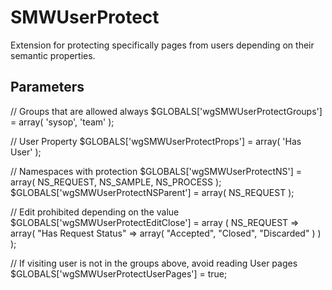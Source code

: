 # SMWUserProtect

Extension for protecting specifically pages from users depending on their semantic properties.

## Parameters

// Groups that are allowed always
	$GLOBALS['wgSMWUserProtectGroups'] = array( 'sysop', 'team' );

// User Property
	$GLOBALS['wgSMWUserProtectProps'] = array( 'Has User' );

// Namespaces with protection
	$GLOBALS['wgSMWUserProtectNS'] = array( NS_REQUEST, NS_SAMPLE, NS_PROCESS );
	$GLOBALS['wgSMWUserProtectNSParent'] = array( NS_REQUEST );

// Edit prohibited depending on the value
$GLOBALS['wgSMWUserProtectEditClose'] = array (
	NS_REQUEST => array(
		"Has Request Status" => array( "Accepted", "Closed", "Discarded" )
	)
);

// If visiting user is not in the groups above, avoid reading User pages
	$GLOBALS['wgSMWUserProtectUserPages'] = true;



